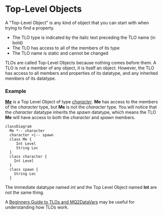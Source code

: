 # Top-Level Objects

A "Top-Level Object" is any kind of object that you can start with when trying to find a property.

* The TLO type is indicated by the italic text preceding the TLO name (in bold)
* The TLO has access to all of the members of its type
* The TLO name is static and cannot be changed

TLOs are called Top-Level Objects because nothing comes before them. A TLO is not a member of any object, it is itself an object. However, the TLO has access to all members and properties of its datatype, and any inherited members of its datatype.

### Example

**[Me](tlo-me.md)** is a Top Level Object of type [_character_](../data-types/datatype-character.md). **Me** has access to the members of the _character_ type, but **Me** is not the _character_ type. You will notice that the _character_ datatype inherits the _spawn_ datatype, which means the TLO **Me** will have access to both the _character_ and _spawn_ members.

``` mermaid
classDiagram
  Me *-- character
  character <|-- spawn
  class Me {
     Int Level
     String Loc
  }
  class character {
    Int Level
  }
  class spawn {
    String Loc
  }
```

The immediate datatype named _int_ and the Top Level Object named **Int** are not the same thing.

A [Beginners Guide to TLOs and MQ2DataVars](../../documentation/beginners-guide-to-tlos-and-datavars.md) may be useful for understanding how TLOs work.